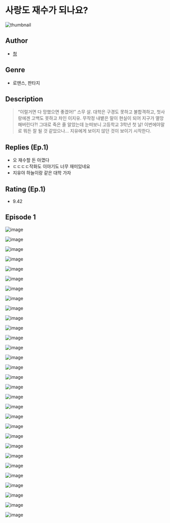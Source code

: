 # 사랑도 재수가 되나요?
![thumbnail](https://image-comic.pstatic.net/user_contents_data/challenge_comic/2023/05/23/366926/upload_3907211551328265271_480x623.jpeg)

## Author
- [청](https://comic.naver.com/artistTitle?id=366926)

## Genre
- 로맨스, 판타지

## Description
> “이럴거면 다 망했으면 좋겠어!” 스무 살. 대학은 구경도 못하고 불합격하고, 첫사랑에겐 고백도 못하고 차인 이지유. 무작정 내뱉은 말이 현실이 되어 지구가 멸망해버린다?! 그대로 죽은 줄 알았는데 눈떠보니 고등학교 3학년 첫 날! 이번에야말로 뭐든 잘 될 것 같았으나… 지유에게 보이지 않던 것이 보이기 시작한다.

## Replies (Ep.1)
- 오 재수할 돈 아꼈다
- ㄷㄷㄷㄷ작화도 이야기도 너무 재미있네요
- 지유야 하늘이랑 같은 대학 가자

## Rating (Ep.1)
- 9.42

## Episode 1
![image](https://image-comic.pstatic.net/user_contents_data/challenge_comic/2023/05/23/366926/upload_3978711679317140788.jpeg)

![image](https://image-comic.pstatic.net/user_contents_data/challenge_comic/2023/05/23/366926/upload_7234248168311252580.jpeg)

![image](https://image-comic.pstatic.net/user_contents_data/challenge_comic/2023/05/23/366926/upload_3846744101843252019.jpeg)

![image](https://image-comic.pstatic.net/user_contents_data/challenge_comic/2023/05/23/366926/upload_3702914576370708529.jpeg)

![image](https://image-comic.pstatic.net/user_contents_data/challenge_comic/2023/05/23/366926/upload_3775477958642316849.jpeg)

![image](https://image-comic.pstatic.net/user_contents_data/challenge_comic/2023/05/23/366926/upload_3979266052170605620.jpeg)

![image](https://image-comic.pstatic.net/user_contents_data/challenge_comic/2023/05/23/366926/upload_3906372619663992376.jpeg)

![image](https://image-comic.pstatic.net/user_contents_data/challenge_comic/2023/05/23/366926/upload_3919875716811404900.jpeg)

![image](https://image-comic.pstatic.net/user_contents_data/challenge_comic/2023/05/23/366926/upload_3834311941822899767.jpeg)

![image](https://image-comic.pstatic.net/user_contents_data/challenge_comic/2023/05/23/366926/upload_4134694991658575160.jpeg)

![image](https://image-comic.pstatic.net/user_contents_data/challenge_comic/2023/05/23/366926/upload_4123152322818093621.jpeg)

![image](https://image-comic.pstatic.net/user_contents_data/challenge_comic/2023/05/23/366926/upload_4063712930325489208.jpeg)

![image](https://image-comic.pstatic.net/user_contents_data/challenge_comic/2023/05/23/366926/upload_7017227472948323129.jpeg)

![image](https://image-comic.pstatic.net/user_contents_data/challenge_comic/2023/05/23/366926/upload_4121186421864489269.jpeg)

![image](https://image-comic.pstatic.net/user_contents_data/challenge_comic/2023/05/23/366926/upload_7161339556635488820.jpeg)

![image](https://image-comic.pstatic.net/user_contents_data/challenge_comic/2023/05/23/366926/upload_3847262878145328185.jpeg)

![image](https://image-comic.pstatic.net/user_contents_data/challenge_comic/2023/05/23/366926/upload_3918757535044089656.jpeg)

![image](https://image-comic.pstatic.net/user_contents_data/challenge_comic/2023/05/23/366926/upload_3905295110298155361.jpeg)

![image](https://image-comic.pstatic.net/user_contents_data/challenge_comic/2023/05/23/366926/upload_7148392807235334757.jpeg)

![image](https://image-comic.pstatic.net/user_contents_data/challenge_comic/2023/05/23/366926/upload_4122538808986264889.jpeg)

![image](https://image-comic.pstatic.net/user_contents_data/challenge_comic/2023/05/23/366926/upload_7089620422344587573.jpeg)

![image](https://image-comic.pstatic.net/user_contents_data/challenge_comic/2023/05/23/366926/upload_7234250161192526130.jpeg)

![image](https://image-comic.pstatic.net/user_contents_data/challenge_comic/2023/05/23/366926/upload_7077232233407657318.jpeg)

![image](https://image-comic.pstatic.net/user_contents_data/challenge_comic/2023/05/23/366926/upload_7004050922114724964.jpeg)

![image](https://image-comic.pstatic.net/user_contents_data/challenge_comic/2023/05/23/366926/upload_3991094397217747512.jpeg)

![image](https://image-comic.pstatic.net/user_contents_data/challenge_comic/2023/05/23/366926/upload_3631082391531302962.jpeg)

![image](https://image-comic.pstatic.net/user_contents_data/challenge_comic/2023/05/23/366926/upload_3832903274154242918.jpeg)

![image](https://image-comic.pstatic.net/user_contents_data/challenge_comic/2023/05/23/366926/upload_3691093743973786211.jpeg)

![image](https://image-comic.pstatic.net/user_contents_data/challenge_comic/2023/05/23/366926/upload_7147267817794253616.jpeg)

![image](https://image-comic.pstatic.net/user_contents_data/challenge_comic/2023/05/23/366926/upload_7017000952148342581.jpeg)
